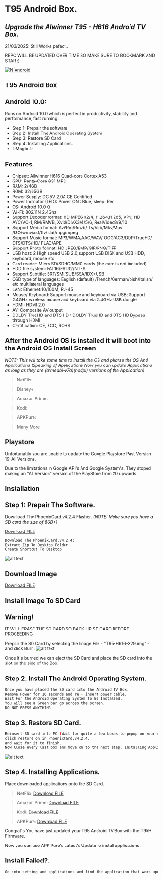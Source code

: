 ﻿# T95 Android Box.
## _Upgrade the Alwinner T95 - H616 Android TV Box._

21/03/2025: Still Works pefect.. 


REPO WILL BE UPDATED OVER TIME SO MAKE SURE TO BOOKMARK AND STAR :)

[![N|Android](https://kb.commusoft.co.uk/hc/article_attachments/115024461608/android-logo-sm.png)](https://www.android.com/intl/en_uk/)

## T95 Android Box
## Android 10.0: 
Runs on Android 10.0 which is perfect in productivity, stability and performance, fast running.

- Step 1: Prepair the software
- Step 2: Install The Android Operating System
- Step 3: Restore SD Card
- Step 4: Installing Applications.
- ✨Magic ✨

## Features
-  Chipset: Allwinner H616 Quad-core Cortex A53
- GPU: Penta-Core G31 MP2
- RAM: 2/4GB
- ROM: 32/65GB
- Power Supply: DC 5V 2.0A CE Ceritified
- Power Indicator (LED): Power ON : Blue, sleep: Red
- OS: Android 10.0 Q
- Wi-Fi: 802.11N 2.4Ghz
- Support Decoder format: HD MPEG1/2/4, H.264,H.265, VP9, HD AVC/VC-1, RM/RMVB, Xvid/DivX3/4/5/6, RealVideo8/9/10
- Support Media format: Avi/Rm/Rmvb/ Ts/Vob/Mkv/Mov /ISO/wmv/asf/flv/ dat/mpg/mpeg
- Support Music format: MP3/WMA/AAC/WAV/ OGG/AC3/DDP/TrueHD/ DTS/DTS/HD/ FLAC/APE
- Support Photo format: HD JPEG/BMP/GIF/PNG/TIFF
- USB host: 2 High speed USB 2.0,support USB DISK and USB HDD, keyboard, mouse etc
- Card reader: Micro SD/SDHC/MMC cards (the card is not included)
- HDD file system: FAT16/FAT32/NTFS
- Support Subtitle: SRT/SMI/SUB/SSA/IDX+USB
- OSD type of languages: English (default) /French/German/bish/Italian/ etc multilateral languages
- LAN: Ethernet:10/100M, RJ-45
- Mouse/ Keyboard: Support mouse and keyboard via USB; Support 2.4GHz wireless mouse and keyboard via 2.4GHz USB dongle
- HDMI: HDMI 2.0
- AV: Composite AV output
- DOLBY TrueHD and DTS HD : DOLBY TrueHD and DTS HD Bypass through HDMI
- Certification: CE, FCC, ROHS

## After the Android OS is installed it will boot into the Android OS Install Screen
_NOTE: This will take some time to install the OS and pharse the OS And Applications_
_(Speaking of Applications Now you can update Applications as long as they are (armeabi-v7a)(nodpi) versions of the Application)_

> NetFlix:  

> Disney+

> Amazon Prime:

> Kodi:

> APKPure:

> Many More

## Playstore

Unfortunatily you are unable to update the Google Playstore Past Version 19-All Versions.

Due to the limitations in Google API's And Google System's. They stoped making an "All Version" version of the PlayStore from 20 upwards. 

## Installation



## Step 1: Prepair The Software. 
Download The PhoenixCard.v4.2.4 Flasher. 
_(NOTE: Make sure you have a SD card the size of 8GB+)_



<a id="raw-url" href="https://www.dropbox.com/s/hjkonwz1m1ab0zy/PhoenixCard.v4.2.4.zip?dl=1">Download FILE</a>
```sh
Download The PhoenixCard.v4.2.4: 
Extract Zip To Desktop Folder
Create Shortcut To Desktop
```

![alt text](https://i.imgur.com/NbvXlYP.png)
## Download Image

<a id="raw-url" href="https://www.dropbox.com/s/6ppx0umdpnkamn3/T95-H616-A29.img?dl=1">Download FILE</a>


## Install Image To SD Card
## Warning!
IT WILL ERASE THE SD CARD SO BACK UP SD CARD BEFORE PROCEEDING.


Prepair the SD Card by selecting the Image File - "T95-H616-X29.img"  - and click Burn.
![alt text](https://i.imgur.com/4McVbfJ.png)

Once It's burned we can eject the SD Card and place the SD card into the slot on the side of the Box.

## Step 2. Install The Android Operating System. 

```sh
Once you have placed the SD card into the Android TV Box.
Remove Power for 10 seconds and re - insert power cable. 
Wait For the Android Operating System To Be Installed.
You will see a Green bar go across the screen.
DO NOT PRESS ANYTHING
```
## Step 3. Restore SD Card.
```sh
Reinsert SD card into PC (Wait for quite a few boxes to popup on your computer, This is normal.)
click restore on in PhoenixCard.v4.2.4.
and wait for it to finish.
Now Close every last box and move on to the next step. Installing Applications. 
```
![alt text](https://i.imgur.com/4McVbfJ.png)

## Step 4. Installing Applications.
Place downloaded applications onto the SD Card.
> NetFlix:
<a id="raw-url" href="https://www.dropbox.com/s/jprlsnca9wxrl97/com.netflix.mediaclient_8.50.0_build_9_50318-50318_minAPI24%28arm64-v8a%2Carmeabi-v7a%2Cx86%2Cx86_64%29%28nodpi%29_apkmirror.com.apk?dl=1">Download FILE</a>


> Amazon Prime:
> <a id="raw-url" href="https://www.dropbox.com/s/3kg7r53938ng779/com.amazon.avod.thirdpartyclient_3.0.335.11455-335011455_minAPI21%28armeabi-v7a%29%28nodpi%29_apkmirror.com.apk?dl=1">Download FILE</a>

> Kodi:
<a id="raw-url" href="https://www.dropbox.com/s/jox2r387mc4yxmo/kodi-19.4-Matrix-armeabi-v7a.apk?dl=1">Download FILE</a>

> APKPure: 
> <a id="raw-url" href="https://www.dropbox.com/s/3h0q2ybsxqkpu06/APKPure_v3.18.50_apkpure.com.apk?dl=1">Download FILE</a>


Congrat's You have just updated your T95 Android TV Box with the T95H Firmware. 

Now you can use APK Pure's Latest's Update to install applications. 


## Install Failed?.

```sh
Go into setting and applications and find the application that wont update and uninstall the old version. Now you can install  the new version of the application like Kodi for Example.
```





